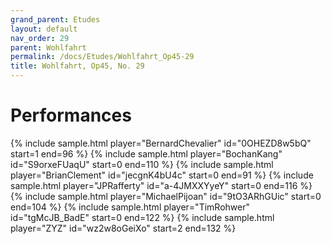 ```yaml
---
grand_parent: Etudes
layout: default
nav_order: 29
parent: Wohlfahrt
permalink: /docs/Etudes/Wohlfahrt_Op45-29
title: Wohlfahrt, Op45, No. 29
---
```

# Performances
<div class="sample-container">
    {% include sample.html player="BernardChevalier" id="0OHEZD8w5bQ" start=1 end=96 %}
    {% include sample.html player="BochanKang" id="S9orxeFUaqU" start=0 end=110 %}
    {% include sample.html player="BrianClement" id="jecgnK4bU4c" start=0 end=91 %}
    {% include sample.html player="JPRafferty" id="a-4JMXXYyeY" start=0 end=116 %}
    {% include sample.html player="MichaelPijoan" id="9tO3ARhGUic" start=0 end=104 %}
    {% include sample.html player="TimRohwer" id="tgMcJB_BadE" start=0 end=122 %}
    {% include sample.html player="ZYZ" id="wz2w8oGeiXo" start=2 end=132 %}
</div>